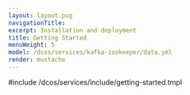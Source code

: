 ```yaml
---
layout: layout.pug
navigationTitle:
excerpt: Installation and deployment 
title: Getting Started
menuWeight: 5
model: /dcos/services/kafka-zookeeper/data.yml
render: mustache
---
```


#include /dcos/services/include/getting-started.tmpl
